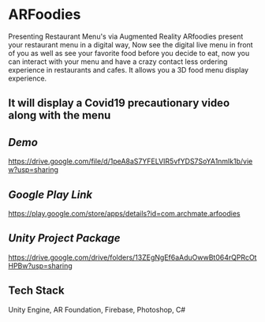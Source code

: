 # ARFoodies
Presenting Restaurant Menu's via Augmented Reality
ARfoodies present your restaurant menu in a digital way, Now see the digital live menu in front of you as well as see your favorite food before you decide to eat, now you can interact with your menu and have a crazy contact less ordering experience in restaurants and cafes.
It allows you  a 3D food menu display experience.

## It will display a Covid19 precautionary video along with the menu


## *Demo*
https://drive.google.com/file/d/1peA8aS7YFELVIR5vfYDS7SoYA1nmlk1b/view?usp=sharing

## *Google Play Link*
https://play.google.com/store/apps/details?id=com.archmate.arfoodies

## *Unity Project Package*
https://drive.google.com/drive/folders/13ZEgNgEf6aAduOwwBt064rQPRcOtHPBw?usp=sharing

## Tech Stack
Unity Engine, AR Foundation, Firebase, Photoshop, C#
